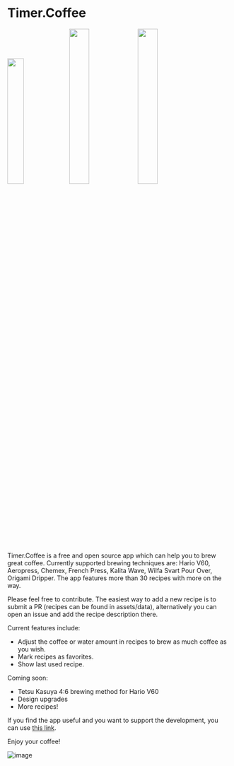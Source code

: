 # Timer.Coffee

[<img src="https://www.timer.coffee/images/app-store-badge.png" width="27%">](https://apple.co/42WfmtI) [<img src="https://www.timer.coffee/images/google-play-badge.png" width="30%">](https://play.google.com/store/apps/details?id=com.coffee.timer) [<img src="https://www.timer.coffee/images/web-app-badge.png" width="30%">](https://app.timer.coffee)

Timer.Coffee is a free and open source app which can help you to brew great coffee. Currently supported brewing techniques are: Hario V60, Aeropress, Chemex, French Press, Kalita Wave, Wilfa Svart Pour Over, Origami Dripper. The app features more than 30 recipes with more on the way.

Please feel free to contribute. The easiest way to add a new recipe is to submit a PR (recipes can be found in assets/data), alternatively you can open an issue and add the recipe description there.

Current features include:
- Adjust the coffee or water amount in recipes to brew as much coffee as you wish.
- Mark recipes as favorites.
- Show last used recipe.

Coming soon:
- Tetsu Kasuya 4:6 brewing method for Hario V60
- Design upgrades
- More recipes!

If you find the app useful and you want to support the development, you can use [this link](https://www.buymeacoffee.com/timercoffee).

Enjoy your coffee!

![image](https://www.timer.coffee/images/body-image.webp)
